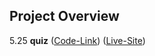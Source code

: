 ## Project Overview
5.25 **quiz** ([Code-Link](https://github.com/asif93-138/quiz.git)) ([Live-Site](https://asif93-138.github.io/quiz/))
